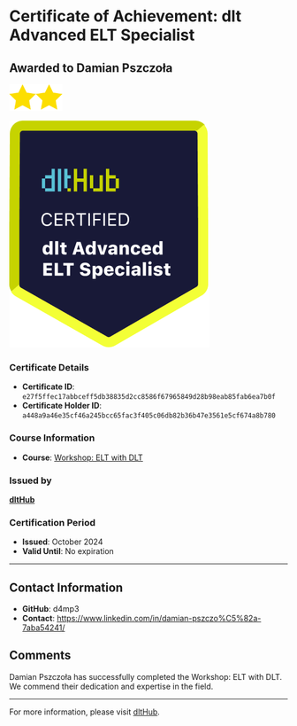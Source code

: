 
# Certificate of Achievement: dlt Advanced ELT Specialist

## Awarded to **Damian Pszczoła**

<img src="../badges/star.png" width="48"><img src="../badges/star.png" width="48">

![Course Image](../badges/advanced_etl_specialist.png)

### Certificate Details
- **Certificate ID**: `e27f5ffec17abbceff5db38835d2cc8586f67965849d28b98eab85fab6ea7b0f`
- **Certificate Holder ID**: `a448a9a46e35cf46a245bcc65fac3f405c06db82b36b47e3561e5cf674a8b780`

### Course Information
- **Course**: [Workshop: ELT with DLT](https://github.com/dlt-hub/dlthub-education/tree/main/workshops/workshop_september_2024)

### Issued by
[**dltHub**](https://dlthub.com/) 

### Certification Period
- **Issued**: October 2024
- **Valid Until**: No expiration

---

## Contact Information
- **GitHub**: d4mp3
- **Contact**: https://www.linkedin.com/in/damian-pszczo%C5%82a-7aba54241/

## Comments
Damian Pszczoła has successfully completed the Workshop: ELT with DLT. We commend their dedication and expertise in the field.

---

For more information, please visit [dltHub](https://dlthub.com/).
    
